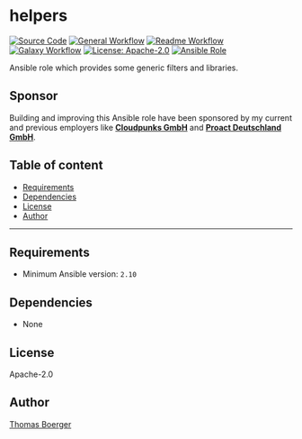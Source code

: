 # helpers

[![Source Code](https://img.shields.io/badge/github-source%20code-blue?logo=github&amp;logoColor=white)](https://github.com/rolehippie/helpers)
[![General Workflow](https://github.com/rolehippie/helpers/actions/workflows/general.yml/badge.svg)](https://github.com/rolehippie/helpers/actions/workflows/general.yml)
[![Readme Workflow](https://github.com/rolehippie/helpers/actions/workflows/readme.yml/badge.svg)](https://github.com/rolehippie/helpers/actions/workflows/readme.yml)
[![Galaxy Workflow](https://github.com/rolehippie/helpers/actions/workflows/galaxy.yml/badge.svg)](https://github.com/rolehippie/helpers/actions/workflows/galaxy.yml)
[![License: Apache-2.0](https://img.shields.io/github/license/rolehippie/helpers)](https://github.com/rolehippie/helpers/blob/master/LICENSE)
[![Ansible Role](https://img.shields.io/badge/role-rolehippie.helpers-blue)](https://galaxy.ansible.com/rolehippie/helpers)

Ansible role which provides some generic filters and libraries.

## Sponsor

Building and improving this Ansible role have been sponsored by my current and previous employers like **[Cloudpunks GmbH](https://cloudpunks.de)** and **[Proact Deutschland GmbH](https://www.proact.eu)**.

## Table of content

- [Requirements](#requirements)
- [Dependencies](#dependencies)
- [License](#license)
- [Author](#author)

---

## Requirements

- Minimum Ansible version: `2.10`




## Dependencies

- None

## License

Apache-2.0

## Author

[Thomas Boerger](https://github.com/tboerger)
